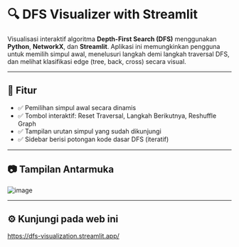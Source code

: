 # 🔍 DFS Visualizer with Streamlit

Visualisasi interaktif algoritma **Depth-First Search (DFS)** menggunakan **Python**, **NetworkX**, dan **Streamlit**. Aplikasi ini memungkinkan pengguna untuk memilih simpul awal, menelusuri langkah demi langkah traversal DFS, dan melihat klasifikasi edge (tree, back, cross) secara visual.

---

## 🚀 Fitur

- ✅ Pemilihan simpul awal secara dinamis
- ✅ Tombol interaktif: Reset Traversal, Langkah Berikutnya, Reshuffle Graph
- ✅ Tampilan urutan simpul yang sudah dikunjungi
- ✅ Sidebar berisi potongan kode dasar DFS (iteratif)
---

## 📷 Tampilan Antarmuka
![image](https://github.com/user-attachments/assets/b4ab385c-182a-4e2b-83df-9f13dc1a70a5)


---

## ⚙️ Kunjungi pada web ini
https://dfs-visualization.streamlit.app/

